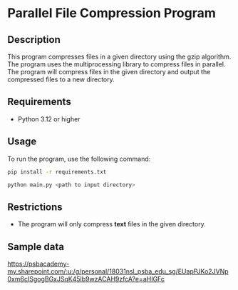 # Parallel File Compression Program

## Description

This program compresses files in a given directory using the gzip algorithm. The program uses the multiprocessing library to compress files in parallel. The program will compress files in the given directory and output the compressed files to a new directory.

## Requirements

- Python 3.12 or higher

## Usage

To run the program, use the following command:

```sh
pip install -r requirements.txt
```

```sh
python main.py <path to input directory>
```

## Restrictions

- The program will only compress **text** files in the given directory.

## Sample data

https://psbacademy-my.sharepoint.com/:u:/g/personal/18031nsl_psba_edu_sg/EUapPJKo2JVNp0xm6cISgogBGxJSqK45lb9wzACAH9zfcA?e=aHIGFc
